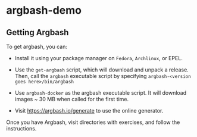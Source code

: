 # argbash-demo

## Getting Argbash

To get argbash, you can:

* Install it using your package manager on `Fedora`, `Archlinux`, or EPEL.

* Use the `get-argbash` script, which will download and unpack a release.
  Then, call the `argbash` executable script by specifying `argbash-<version goes here>/bin/argbash`

* Use `argbash-docker` as the argbash executable script. It will download images ~ 30 MB when called for the first time.

* Visit https://argbash.io/generate to use the online generator.

Once you have Argbash, visit directories with exercises, and follow the instructions.
